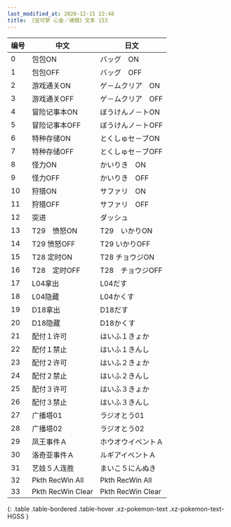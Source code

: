 ```yaml
---
last_modified_at: 2020-12-15 22:48
title: 《宝可梦 心金／魂银》文本 153
---
```

| 编号 | 中文 | 日文 |
| ---- | ---- | ---- |
| 0 | 包包ON | バッグ　ON |
| 1 | 包包OFF | バッグ　OFF |
| 2 | 游戏通关ON | ゲ－ムクリア　ON |
| 3 | 游戏通关OFF | ゲ－ムクリア　OFF |
| 4 | 冒险记事本ON | ぼうけんノ－トON |
| 5 | 冒险记事本OFF | ぼうけんノ－トOFF |
| 6 | 特种存储ON | とくしゅセ－ブON |
| 7 | 特种存储OFF | とくしゅセ－ブOFF |
| 8 | 怪力ON | かいりき　ON |
| 9 | 怪力OFF | かいりき　OFF |
| 10 | 狩猎ON | サファリ　ON |
| 11 | 狩猎OFF | サファリ　OFF |
| 12 | 突进 | ダッシュ |
| 13 | T29　愤怒ON | T29　いかりON |
| 14 | T29 愤怒OFF | T29 いかりOFF |
| 15 | T28 定时ON | T28 チョウジON |
| 16 | T28　定时OFF | T28　チョウジOFF |
| 17 | L04拿出 | L04だす |
| 18 | L04隐藏 | L04かくす |
| 19 | D18拿出 | D18だす |
| 20 | D18隐藏 | D18かくす |
| 21 | 配付１许可 | はいふ１きょか |
| 22 | 配付１禁止 | はいふ１きんし |
| 23 | 配付２许可 | はいふ２きょか |
| 24 | 配付２禁止 | はいふ２きんし |
| 25 | 配付３许可 | はいふ３きょか |
| 26 | 配付３禁止 | はいふ３きんし |
| 27 | 广播塔01 | ラジオとう01 |
| 28 | 广播塔02 | ラジオとう02 |
| 29 | 凤王事件Ａ | ホウオウイベントＡ |
| 30 | 洛奇亚事件Ａ | ルギアイベントＡ |
| 31 | 艺妓５人连胜 | まいこ５にんぬき |
| 32 | Pkth RecWin All | Pkth RecWin All |
| 33 | Pkth RecWin Clear | Pkth RecWin Clear |
{: .table .table-bordered .table-hover .xz-pokemon-text .xz-pokemon-text-HGSS }